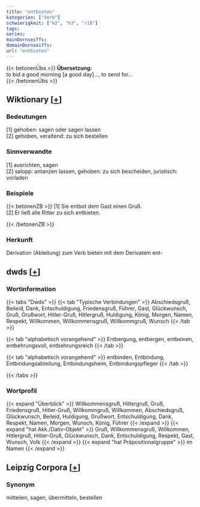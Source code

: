 ```yaml
---
title: "entbieten"
kategorien: ["Verb"]
schwierigkeit: ["k2", "h3", "r18"]
tags:
series:
mainDornseiffs:
domainDornseiffs:
url: "entbieten"
---
```


{{< betonenÜbs >}}
**Übersetzung:**  
to bid a good morning [a good day]..., to send for...  
{{< /betonenÜbs >}}

## Wiktionary [[+](https://de.wiktionary.org/wiki/entbieten)]

### Bedeutungen
[1] gehoben: sagen oder sagen lassen  
[2] gehoben, veraltend: zu sich bestellen  

### Sinnverwandte
[1] ausrichten, sagen  
[2] salopp: antanzen lassen, gehoben: zu sich bescheiden, juristisch: vorladen  

### Beispiele
{{< betonenZB >}}
[1] Sie entbot dem Gast einen Gruß.  
[2] Er ließ alle Ritter zu sich entbieten.  

{{< /betonenZB >}}
### Herkunft
Derivation (Ableitung) zum Verb bieten mit dem Derivatem ent-  



## dwds [[+](https://www.dwds.de/wb/entbieten)]

### Wortinformation
{{< tabs "Dwds" >}}
{{< tab "Typische Verbindungen" >}}
Abschiedsgruß, Beileid, Dank, Entschuldigung, Friedensgruß, Führer, Gast, Glückwunsch, Gruß, Grußwort, Hitler-Gruß, Hitlergruß, Huldigung, König, Morgen, Namen, Respekt, Willkommen, Willkommensgruß, Willkommgruß, Wunsch
{{< /tab >}}

{{< tab "alphabetisch vorangehend" >}}
Entbergung, entbergen, entbeinen, entbehrungsvoll, entbehrungsreich
{{< /tab >}}

{{< tab "alphabetisch vorangehend" >}}
entbinden, Entbindung, Entbindungsabteilung, Entbindungsheim, Entbindungspfleger
{{< /tab >}}

{{< /tabs >}}

### Wortprofil
{{< expand "Überblick" >}} Willkommensgruß, Hitlergruß, Gruß, Friedensgruß, Hitler-Gruß, Willkommgruß, Willkommen, Abschiedsgruß, Glückwunsch, Beileid, Huldigung, Grußwort, Entschuldigung, Dank, Respekt, Namen, Morgen, Wunsch, König, Führer {{< /expand >}}
{{< expand "hat Akk./Dativ-Objekt" >}} Gruß, Willkommensgruß, Willkommen, Hitlergruß, Hitler-Gruß, Glückwunsch, Dank, Entschuldigung, Respekt, Gast, Wunsch, Volk {{< /expand >}}
{{< expand "hat Präpositionalgruppe" >}} im Namen {{< /expand >}}

## Leipzig Corpora [[+](https://corpora.uni-leipzig.de/en/res?word=entbieten&corpusId=deu_newscrawl-public_2018)]


### Synonym
mitteilen, sagen, übermitteln, bestellen

